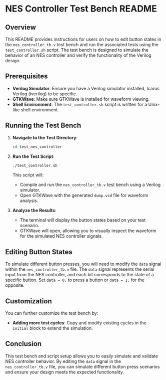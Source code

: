 # NES Controller Test Bench README

## Overview

This README provides instructions for users on how to edit button states in the `nes_controller_tb.v` test bench and run the associated tests using the `test_controller.sh` script. The test bench is designed to simulate the behavior of an NES controller and verify the functionality of the Verilog design.

## Prerequisites

- **Verilog Simulator**: Ensure you have a Verilog simulator installed, Icarus Verilog (iverilog) to be specific.
- **GTKWave**: Make sure GTKWave is installed for waveform viewing.
- **Shell Environment**: The `test_controller.sh` script is written for a Unix-like shell environment.

## Running the Test Bench

1. **Navigate to the Test Directory**:
   ```sh
   cd test_nes_controller
   ```

2. **Run the Test Script**:
   ```sh
   ./test_controller.sh
   ```

   This script will:
   - Compile and run the `nes_controller_tb.v` test bench using a Verilog simulator.
   - Open GTKWave with the generated `dump.vcd` file for waveform analysis.

3. **Analyze the Results**:
   - The terminal will display the button states based on your test scenario.
   - GTKWave will open, allowing you to visually inspect the waveform for the simulated NES controller signals.

## Editing Button States

To simulate different button presses, you will need to modify the `data` signal within the `nes_controller_tb.v` file. The `data` signal represents the serial input from the NES controller, and each bit corresponds to the state of a specific button. Set `data = 0;` to press a button or `data = 1;` for the opposite.

## Customization

You can further customize the test bench by:
- **Adding more test cycles**: Copy and modify existing cycles in the `initial` block to extend the simulation.

## Conclusion

This test bench and script setup allows you to easily simulate and validate NES controller behavior. By editing the `data` signal in the `nes_controller_tb.v` file, you can simulate different button press scenarios and ensure your design meets the expected functionality.